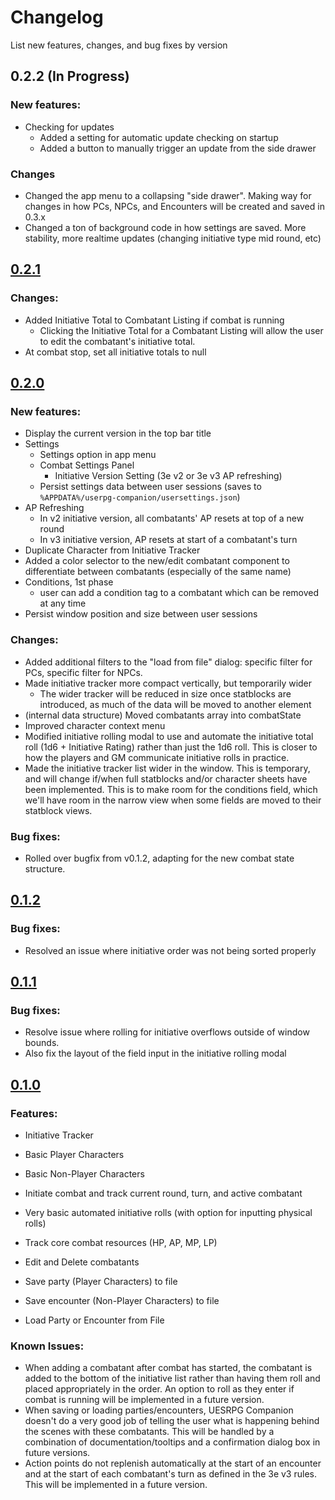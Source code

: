 # Changelog
List new features, changes, and bug fixes by version
## 0.2.2 (In Progress)
### New features:
- Checking for updates
    - Added a setting for automatic update checking on startup
    - Added a button to manually trigger an update from the side drawer
### Changes
- Changed the app menu to a collapsing "side drawer". Making way for changes in how PCs, NPCs, and Encounters will be created and saved in 0.3.x
- Changed a ton of background code in how settings are saved. More stability, more realtime updates (changing initiative type mid round, etc)
## [0.2.1](https://github.com/jamesjtb/uesrpg-companion/releases/tag/v0.2.1)
### Changes:
- Added Initiative Total to Combatant Listing if combat is running
  - Clicking the Initiative Total for a Combatant Listing will allow the user to edit the combatant's initiative total.
- At combat stop, set all initiative totals to null
## [0.2.0](https://github.com/jamesjtb/uesrpg-companion/releases/tag/v0.2.0)
### New features:
- Display the current version in the top bar title
- Settings
  - Settings option in app menu
  - Combat Settings Panel
    - Initiative Version Setting (3e v2 or 3e v3 AP refreshing)
  - Persist settings data between user sessions (saves to `%APPDATA%/userpg-companion/usersettings.json`)
- AP Refreshing
  - In v2 initiative version, all combatants' AP resets at top of a new round
  - In v3 initiative version, AP resets at start of a combatant's turn
- Duplicate Character from Initiative Tracker
- Added a color selector to the new/edit combatant component to differentiate between combatants (especially of the same name)
- Conditions, 1st phase 
  - user can add a condition tag to a combatant which can be removed at any time
- Persist window position and size between user sessions
### Changes:
- Added additional filters to the "load from file" dialog: specific filter for PCs, specific filter for NPCs.
- Made initiative tracker more compact vertically, but temporarily wider
  - The wider tracker will be reduced in size once statblocks are introduced, as much of the data will be moved to another element
- (internal data structure) Moved combatants array into combatState
- Improved character context menu
- Modified initiative rolling modal to use and automate the initiative total roll (1d6 + Initiative Rating) rather than just the 1d6 roll. This is closer to how the players and GM communicate initiative rolls in practice.
- Made the initiative tracker list wider in the window. This is temporary, and will change if/when full statblocks and/or character sheets have been implemented. This is to make room for the conditions field, which we'll have room in the narrow view when some fields are moved to their statblock views.
### Bug fixes:
- Rolled over bugfix from v0.1.2, adapting for the new combat state structure.

## [0.1.2](https://github.com/jamesjtb/uesrpg-companion/releases/tag/v0.1.2)
### Bug fixes:
- Resolved an issue where initiative order was not being sorted properly

## [0.1.1](https://github.com/jamesjtb/uesrpg-companion/releases/tag/v0.1.1)
### Bug fixes:
- Resolve issue where rolling for initiative overflows outside of window bounds.
- Also fix the layout of the field input in the initiative rolling modal

## [0.1.0](https://github.com/jamesjtb/uesrpg-companion/releases/tag/v0.1.0)
### Features:
- Initiative Tracker
- Basic Player Characters
- Basic Non-Player Characters 

- Initiate combat and track current round, turn, and active combatant
- Very basic automated initiative rolls (with option for inputting physical rolls)
- Track core combat resources (HP, AP, MP, LP)
- Edit and Delete combatants
- Save party (Player Characters) to file
- Save encounter (Non-Player Characters) to file
- Load Party or Encounter from File

### Known Issues:
- When adding a combatant after combat has started, the combatant is added to the bottom of the initiative list rather than having them roll and placed appropriately in the order. An option to roll as they enter if combat is running will be implemented in a future version.
- When saving or loading parties/encounters, UESRPG Companion doesn't do a very good job of telling the user what is happening behind the scenes with these combatants. This will be handled by a combination of documentation/tooltips and a confirmation dialog box in future versions.
- Action points do not replenish automatically at the start of an encounter and at the start of each combatant's turn as defined in the 3e v3 rules. This will be implemented in a future version.
